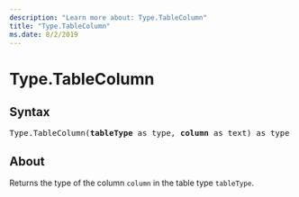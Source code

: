 ```yaml
---
description: "Learn more about: Type.TableColumn"
title: "Type.TableColumn"
ms.date: 8/2/2019
---
```

# Type.TableColumn

## Syntax

<pre>
Type.TableColumn(<b>tableType</b> as type, <b>column</b> as text) as type
</pre>

## About
Returns the type of the column `column` in the table type `tableType`.
